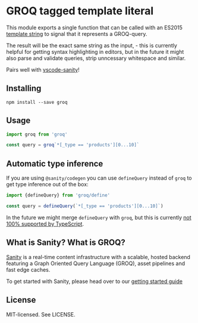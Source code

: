 # GROQ tagged template literal

This module exports a single function that can be called with an ES2015 [template string](https://developer.mozilla.org/en-US/docs/Web/JavaScript/Reference/Template_literals#Tagged_template_literals) to signal that it represents a GROQ-query.

The result will be the exact same string as the input, - this is currently helpful for getting syntax highlighting in editors, but in the future it might also parse and validate queries, strip unncessary whitespace and similar.

Pairs well with [vscode-sanity](https://github.com/sanity-io/vscode-sanity)!

## Installing

```
npm install --save groq
```

## Usage

```js
import groq from 'groq'

const query = groq`*[_type == 'products'][0...10]`
```

## Automatic type inference

If you are using `@sanity/codegen` you can use `defineQuery` instead of `groq` to
get type inference out of the box:

```ts
import {defineQuery} from 'groq/define'

const query = defineQuery(`*[_type == 'products'][0...10]`)
```

In the future we might merge `defineQuery` with `groq`, but this is currently [not
100% supported by TypeScript](https://github.com/microsoft/TypeScript/issues/33304).

## What is Sanity? What is GROQ?

[Sanity](https://www.sanity.io) is a real-time content infrastructure with a scalable, hosted backend featuring a Graph Oriented Query Language (GROQ), asset pipelines and fast edge caches.

To get started with Sanity, please head over to our [getting started guide](https://sanity.io/docs/introduction/getting-started)

## License

MIT-licensed. See LICENSE.
